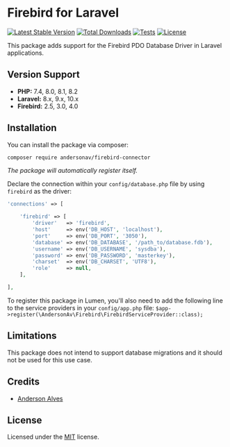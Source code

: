 # Firebird for Laravel

[![Latest Stable Version](https://poser.pugx.org/andersonav/firebird-connector/v/stable)](https://packagist.org/packages/andersonav/firebird-connector)
[![Total Downloads](https://poser.pugx.org/andersonav/firebird-connector/downloads)](https://packagist.org/packages/andersonav/firebird-connector)
[![Tests](https://github.com/andersonav/firebird-connector/actions/workflows/tests.yml/badge.svg)](https://github.com/andersonav/firebird-connector/actions/workflows/tests.yml)
[![License](https://poser.pugx.org/andersonav/firebird-connector/license)](https://packagist.org/packages/andersonav/firebird-connector)

This package adds support for the Firebird PDO Database Driver in Laravel applications.

## Version Support

- **PHP:** 7.4, 8.0, 8.1, 8.2
- **Laravel:** 8.x, 9.x, 10.x
- **Firebird:** 2.5, 3.0, 4.0

## Installation

You can install the package via composer:

```bash
composer require andersonav/firebird-connector
```

_The package will automatically register itself._

Declare the connection within your `config/database.php` file by using `firebird` as the
driver:
```php
'connections' => [

    'firebird' => [
        'driver'   => 'firebird',
        'host'     => env('DB_HOST', 'localhost'),
        'port'     => env('DB_PORT', '3050'),
        'database' => env('DB_DATABASE', '/path_to/database.fdb'),
        'username' => env('DB_USERNAME', 'sysdba'),
        'password' => env('DB_PASSWORD', 'masterkey'),
        'charset'  => env('DB_CHARSET', 'UTF8'),
        'role'     => null,
    ],

],
```

To register this package in Lumen, you'll also need to add the following line to the service providers in your `config/app.php` file:
`$app->register(\AndersonAv\Firebird\FirebirdServiceProvider::class);`

## Limitations
This package does not intend to support database migrations and it should not be used for this use case.

## Credits
- [Anderson Alves](https://github.com/andersonav)

## License
Licensed under the [MIT](https://choosealicense.com/licenses/mit/) license.
